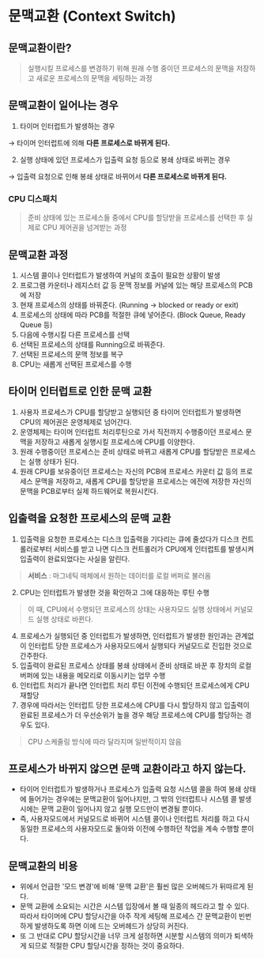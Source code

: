 # 문맥교환 (Context Switch)
## 문맥교환이란?
> 실행시킬 프로세스를 변경하기 위해 원래 수행 중이던 프로세스의 문맥을 저장하고 새로운 프로세스의 문맥을 세팅하는 과정

## 문맥교환이 일어나는 경우
1. 타이머 인터럽트가 발생하는 경우

  → 타이머 인터럽트에 의해 **다른 프로세스로 바뀌게 된다.**
  
2. 실행 상태에 있던 프로세스가 입출력 요청 등으로 봉쇄 상태로 바뀌는 경우

  → 입출력 요청으로 인해 봉쇄 상태로 바뀌어서 **다른 프로세스로 바뀌게 된다.**
  
### CPU 디스패치
> 준비 상태에 있는 프로세스들 중에서 CPU를 할당받을 프로세스를 선택한 후 실제로 CPU 제어권을 넘겨받는 과정

## 문맥교환 과정
1. 시스템 콜이나 인터럽트가 발생하여 커널의 호출이 필요한 상황이 발생
2. 프로그램 카운터나 레지스터 값 등 문맥 정보를 커널에 있는 해당 프로세스의 PCB에 저장
3. 현재 프로세스의 상태를 바꿔준다. (Running -> blocked or ready or exit)
4. 프로세스의 상태에 따라 PCB를 적절한 큐에 넣어준다. (Block Queue, Ready Queue 등)
5. 다음에 수행시킬 다른 프로세스를 선택
6. 선택된 프로세스의 상태를 Running으로 바꿔준다.
7. 선택된 프로세스의 문맥 정보를 복구
8. CPU는 새롭게 선택된 프로세스를 수행

## 타이머 인터럽트로 인한 문맥 교환
1. 사용자 프로세스가 CPU를 할당받고 실행되던 중 타이머 인터럽트가 발생하면 CPU의 제어권은 운영체제로 넘어간다.
2. 운영체제는 타이머 인터럽트 처리루틴으로 가서 직전까지 수행중이던 프로세스 문맥을 저장하고 새롭게 실행시킬 프로세스에 CPU를 이양한다.
3. 원래 수행중이던 프로세스는 준비 상태로 바뀌고 새롭게 CPU를 할당받은 프로세스는 실행 상태가 된다.
4. 원래 CPU를 보유중이던 프로세스는 자신의 PCB에 프로세스 카운터 값 등의 프로세스 문맥을 저장하고, 새롭게 CPU를 할당받을 프로세스는 에전에 저장한 자신의 문맥을 PCB로부터 실제 하드웨어로 복원시킨다.

## 입출력을 요청한 프로세스의 문맥 교환
1. 입출력을 요청한 프로세스는 디스크 입출력을 기다리는 큐에 줄섰다가 디스크 컨트롤러로부터 서비스를 받고 나면 디스크 컨트롤러가 CPU에게 인터럽트를 발생시켜 입출력이 완료되었다는 사실을 알린다.

  > __서비스__ : 마그네틱 매체에서 원하는 데이터를 로컬 버퍼로 불러옴

2. CPU는 인터럽트가 발생한 것을 확인하고 그에 대응하는 루틴 수행 

  > 이 때, CPU에서 수행되던 프로세스의 상태는 사용자모드 실행 상태에서 커널모드 실행 상태로 바뀐다.
  
4. 프로세스가 실행되던 중 인터럽트가 발생하면, 인터럽트가 발생한 원인과는 관계없이 인터럽트 당한 프로세스가 사용자모드에서 실행되다 커널모드로 진입한 것으로 간주한다.
5. 입출력이 완료된 프로세스 상태를 봉쇄 상태에서 준비 상태로 바꾼 후 장치의 로컬 버퍼에 있는 내용을 메모리로 이동시키는 업무 수행
6. 인터럽트 처리가 끝나면 인터럽트 처리 루틴 이전에 수행되던 프로세스에게 CPU 재할당
7. 경우에 따라서는 인터럽트 당한 프로세스에 CPU를 다시 할당하지 않고 입출력이 완료된 프로세스가 더 우선순위가 높을 경우 해당 프로세스에 CPU를 할당하는 경우도 있다. 

  > CPU 스케줄링 방식에 따라 달라지며 일반적이지 않음

## 프로세스가 바뀌지 않으면 문맥 교환이라고 하지 않는다.
- 타이머 인터럽트가 발생하거나 프로세스가 입출력 요청 시스템 콜을 하여 봉쇄 상태에 들어가는 경우에는 문맥교환이 일어나지만, 그 밖의 인터럽트나 시스템 콜 발생 시에는 문맥 교환이 일어나지 않고 실행 모드만이 변경될 뿐이다.
- 즉, 사용자모드에서 커널모드로 바뀌어 시스템 콜이나 인터럽트 처리를 하고 다시 동일한 프로세스의 사용자모드로 돌아와 이전에 수행하던 작업을 계속 수행할 뿐이다.

## 문맥교환의 비용
- 위에서 언급한 '모드 변경'에 비해 '문맥 교환'은 훨씬 많은 오버헤드가 뒤따르게 된다. 
- 문맥 교환에 소요되는 시간은 시스템 입장에서 볼 때 일종의 헤드라고 할 수 있다. 따라서 타이머에 CPU 할당시간을 아주 작게 세팅해 프로세스 간 문맥교환이 빈번하게 발생하도록 하면 이에 드는 오버헤드가 상당히 커진다. 
- 또 그 반대로 CPU 할당시간을 너무 크게 설정하면 시분할 시스템의 의미가 퇴색하게 되므로 적절한 CPU 할당시간을 정하는 것이 중요하다.
